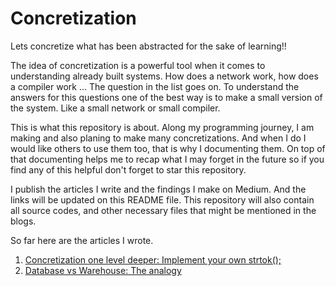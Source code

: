 # Concretization

Lets concretize what has been abstracted for the sake of learning!!

The idea of concretization is a powerful tool when it comes to understanding already built systems.
How does a network work, how does a compiler work ... The question in the list goes on. To understand 
the answers for this questions one of the best way is to make a small version of the system. Like a
small network or small compiler. 

This is what this repository is about. Along my programming journey, I am making and also planing to make 
many concretizations. And when I do I would like others to use them too, that is why I documenting them. 
On top of that documenting helps me to recap what I may forget in the future so if you find any of this helpful 
don't forget to star this repository.

I publish the articles I write and the findings I make on Medium. And the links will be updated on this README file.
This repository will also contain all source codes, and other necessary files that might be mentioned in the blogs.

So far here are the articles I wrote.

1. [Concretization one level deeper: Implement your own strtok();](https://hileabuis.medium.com/concretization-one-level-deeper-to-strtok-377200343450?source=follow_footer---------0----------------------------)
2. [Database vs Warehouse: The analogy](https://hileabuis.medium.com/database-vs-warehous-the-analogy-54db1f5de5a5)
